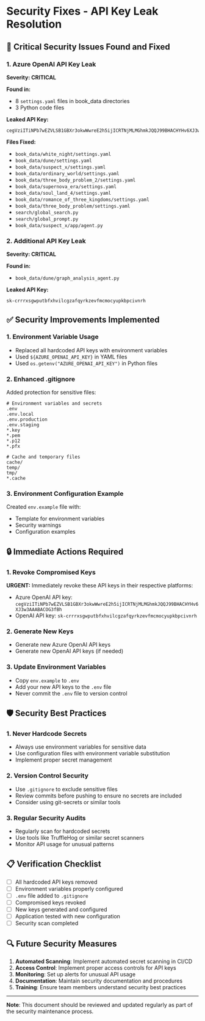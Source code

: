 # Security Fixes - API Key Leak Resolution

## 🚨 Critical Security Issues Found and Fixed

### 1. Azure OpenAI API Key Leak
**Severity: CRITICAL**

**Found in:**
- 8 `settings.yaml` files in book_data directories
- 3 Python code files

**Leaked API Key:**
```
cegVziITiNPb7wEZVLSB1GBXr3okwWwreE2h5ijICRTNjMLMGhmkJQQJ99BHACHYHv6XJ3w3AAABACOG3fBh
```

**Files Fixed:**
- `book_data/white_night/settings.yaml`
- `book_data/dune/settings.yaml`
- `book_data/suspect_x/settings.yaml`
- `book_data/ordinary_world/settings.yaml`
- `book_data/three_body_problem_2/settings.yaml`
- `book_data/supernova_era/settings.yaml`
- `book_data/soul_land_4/settings.yaml`
- `book_data/romance_of_three_kingdoms/settings.yaml`
- `book_data/three_body_problem/settings.yaml`
- `search/global_search.py`
- `search/global_prompt.py`
- `book_data/suspect_x/app/agent.py`

### 2. Additional API Key Leak
**Severity: CRITICAL**

**Found in:**
- `book_data/dune/graph_analysis_agent.py`

**Leaked API Key:**
```
sk-crrrxsgwputbfxhvilcgzafqyrkzevfmcmocyupkbpcivnrh
```

## ✅ Security Improvements Implemented

### 1. Environment Variable Usage
- Replaced all hardcoded API keys with environment variables
- Used `${AZURE_OPENAI_API_KEY}` in YAML files
- Used `os.getenv("AZURE_OPENAI_API_KEY")` in Python files

### 2. Enhanced .gitignore
Added protection for sensitive files:
```
# Environment variables and secrets
.env
.env.local
.env.production
.env.staging
*.key
*.pem
*.p12
*.pfx

# Cache and temporary files
cache/
temp/
tmp/
*.cache
```

### 3. Environment Configuration Example
Created `env.example` file with:
- Template for environment variables
- Security warnings
- Configuration examples

## 🔒 Immediate Actions Required

### 1. Revoke Compromised Keys
**URGENT:** Immediately revoke these API keys in their respective platforms:
- Azure OpenAI API key: `cegVziITiNPb7wEZVLSB1GBXr3okwWwreE2h5ijICRTNjMLMGhmkJQQJ99BHACHYHv6XJ3w3AAABACOG3fBh`
- OpenAI API key: `sk-crrrxsgwputbfxhvilcgzafqyrkzevfmcmocyupkbpcivnrh`

### 2. Generate New Keys
- Generate new Azure OpenAI API keys
- Generate new OpenAI API keys (if needed)

### 3. Update Environment Variables
- Copy `env.example` to `.env`
- Add your new API keys to the `.env` file
- Never commit the `.env` file to version control

## 🛡️ Security Best Practices

### 1. Never Hardcode Secrets
- Always use environment variables for sensitive data
- Use configuration files with environment variable substitution
- Implement proper secret management

### 2. Version Control Security
- Use `.gitignore` to exclude sensitive files
- Review commits before pushing to ensure no secrets are included
- Consider using git-secrets or similar tools

### 3. Regular Security Audits
- Regularly scan for hardcoded secrets
- Use tools like TruffleHog or similar secret scanners
- Monitor API usage for unusual patterns

## 📋 Verification Checklist

- [ ] All hardcoded API keys removed
- [ ] Environment variables properly configured
- [ ] `.env` file added to `.gitignore`
- [ ] Compromised keys revoked
- [ ] New keys generated and configured
- [ ] Application tested with new configuration
- [ ] Security scan completed

## 🔍 Future Security Measures

1. **Automated Scanning**: Implement automated secret scanning in CI/CD
2. **Access Control**: Implement proper access controls for API keys
3. **Monitoring**: Set up alerts for unusual API usage
4. **Documentation**: Maintain security documentation and procedures
5. **Training**: Ensure team members understand security best practices

---

**Note**: This document should be reviewed and updated regularly as part of the security maintenance process.
